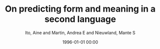 ---
layout: post
title: On predicting form and meaning in a second language

date: 1996-01-01 00:00
author: Ito, Aine and Martin, Andrea E and Nieuwland, Mante S
tags: ["lpc","n400","non-native language comprehension","prediction","soa"]
journal: Journal of Experimental Psychology Learning Memory and Cognition

link: https://doi.org/10.1037/xlm0000315

year: 2017
---
